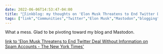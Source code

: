 ```yaml
---
date: 2022-06-06T14:53:47-04:00
title: "🔗linkblog: my thoughts on 'Elon Musk Threatens to End Twitter Deal Without Information on Spam Accounts - The New York Times'"
tags: ["link","Communities","Twitter","Elon Musk","Mastodon","blogging"]
---
```

What a mess. Glad to be pivoting toward my blog and Mastodon.
 

[link to 'Elon Musk Threatens to End Twitter Deal Without Information on Spam Accounts - The New York Times'](https://www.nytimes.com/2022/06/06/business/elon-musk-twitter.html)

